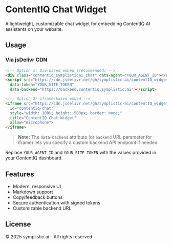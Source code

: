# ContentIQ Chat Widget

A lightweight, customizable chat widget for embedding ContentIQ AI assistants on your website.

## Usage

### Via jsDelivr CDN

```html
<!-- Option 1: Div-based embed (recommended) -->
<div class="contentiq_symplisticai_chat" data-agent="YOUR_AGENT_ID"></div>
<script src="https://cdn.jsdelivr.net/gh/symplistic-ai/contentIQ_widget@prod/dist/widget.min.js" 
  data-token="YOUR_SITE_TOKEN"
  data-backend="https://backend.contentiq.symplistic.ai"></script>

<!-- Option 2: iframe-based embed -->
<iframe src="https://cdn.jsdelivr.net/gh/symplistic-ai/contentIQ_widget@prod/dist/widget.html?agent_id=YOUR_AGENT_ID&token=YOUR_SITE_TOKEN&backend=https://backend.contentiq.symplistic.ai" 
  id="contentiq-chat" 
  style="width: 100%; height: 500px; border: none;" 
  title="ContentIQ Chat Widget" 
  allow="microphone">
</iframe>
```

> **Note:** The `data-backend` attribute (or `backend` URL parameter for iframe) lets you specify a custom backend API endpoint if needed.

Replace `YOUR_AGENT_ID` and `YOUR_SITE_TOKEN` with the values provided in your ContentIQ dashboard.

## Features

- Modern, responsive UI
- Markdown support
- Copy/feedback buttons
- Secure authentication with signed tokens
- Customizable backend URL

## License

© 2025 symplistic.ai - All rights reserved
